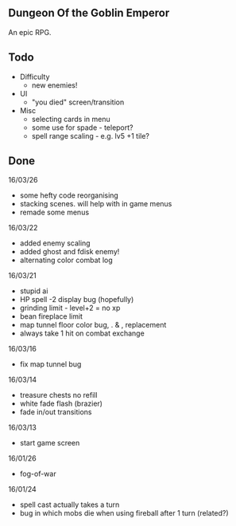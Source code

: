 Dungeon Of the Goblin Emperor
-----------------------------
An epic RPG.

Todo
----
- Difficulty
	- new enemies!
- UI
	- "you died" screen/transition
- Misc
	- selecting cards in menu
	- some use for spade - teleport?
	- spell range scaling - e.g. lv5 +1 tile?

Done
----
16/03/26
- some hefty code reorganising
- stacking scenes. will help with in game menus
- remade some menus

16/03/22
- added enemy scaling
- added ghost and fdisk enemy!
- alternating color combat log

16/03/21
- stupid ai
- HP spell -2 display bug (hopefully)
- grinding limit - level+2 = no xp
- bean fireplace limit
- map tunnel floor color bug, . & , replacement
- always take 1 hit on combat exchange

16/03/16
- fix map tunnel bug

16/03/14
- treasure chests no refill
- white fade flash (brazier)
- fade in/out transitions

16/03/13
- start game screen

16/01/26
- fog-of-war

16/01/24
- spell cast actually takes a turn
- bug in which mobs die when using fireball after 1 turn (related?)
